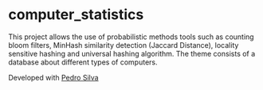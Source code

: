 # computer_statistics
This project allows the use of probabilistic methods tools such as counting bloom filters, MinHash similarity detection (Jaccard Distance), locality sensitive hashing and universal hashing algorithm. The theme consists of a database about different types of computers.

Developed with [Pedro Silva](https://github.com/pedromsilva99)
